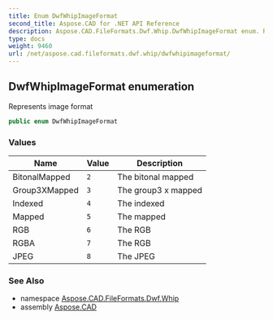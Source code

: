 ```yaml
---
title: Enum DwfWhipImageFormat
second_title: Aspose.CAD for .NET API Reference
description: Aspose.CAD.FileFormats.Dwf.Whip.DwfWhipImageFormat enum. Represents image format
type: docs
weight: 9460
url: /net/aspose.cad.fileformats.dwf.whip/dwfwhipimageformat/
---
```

## DwfWhipImageFormat enumeration

Represents image format

```csharp
public enum DwfWhipImageFormat
```

### Values

| Name | Value | Description |
| --- | --- | --- |
| BitonalMapped | `2` | The bitonal mapped |
| Group3XMapped | `3` | The group3 x mapped |
| Indexed | `4` | The indexed |
| Mapped | `5` | The mapped |
| RGB | `6` | The RGB |
| RGBA | `7` | The RGB |
| JPEG | `8` | The JPEG |

### See Also

* namespace [Aspose.CAD.FileFormats.Dwf.Whip](../../aspose.cad.fileformats.dwf.whip/)
* assembly [Aspose.CAD](../../)


